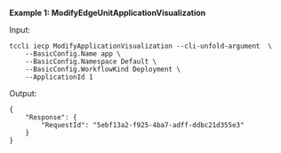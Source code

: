 **Example 1: ModifyEdgeUnitApplicationVisualization**



Input: 

```
tccli iecp ModifyApplicationVisualization --cli-unfold-argument  \
    --BasicConfig.Name app \
    --BasicConfig.Namespace Default \
    --BasicConfig.WorkflowKind Deployment \
    --ApplicationId 1
```

Output: 
```
{
    "Response": {
        "RequestId": "5ebf13a2-f925-4ba7-adff-ddbc21d355e3"
    }
}
```

